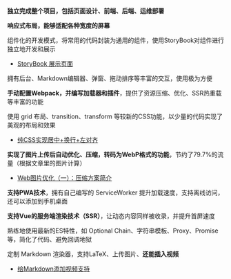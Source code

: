 **独立完成整个项目，包括页面设计、前端、后端、运维部署**

**响应式布局，能够适配各种宽度的屏幕**

组件化的开发模式，将常用的代码封装为通用的组件，使用StoryBook对组件进行独立地开发和展示
  - [StoryBook 展示页面](https://kaciras-blog.github.io/uikit/)

拥有后台、Markdown编辑器、弹窗、拖动排序等丰富的交互，使用极为方便

**手动配置Webpack，并编写加载器和插件**，提供了资源压缩、优化、SSR热重载等丰富的功能

使用 grid 布局、transition、transform 等较新的CSS功能，以少量的代码实现了美观的布局和效果
  - [纯CSS实现居中+换行+左对齐](https://blog.kaciras.com/article/14/use-pure-CSS-to-implement-center+wrap+left-alignment-layout)

**实现了图片上传后自动优化、压缩，转码为WebP格式的功能**，节约了79.7%的流量（根据文章里的图片计算）
  - [Web图片优化（一）：压缩方案简介](https://blog.kaciras.com/article/19/Introduction-to-Web-Image-Formats)

**支持PWA技术**，拥有自己编写的 ServiceWorker 提升加载速度，支持离线访问，还可以添加到手机桌面

**支持Vue的服务端渲染技术（SSR）**，让动态内容同样被收录，并提升首屏速度

熟练地使用最新的ES特性，如 Optional Chain、字符串模板、Proxy、Promise等，简化了代码、避免回调地狱

定制 Markdown 渲染器，支持LaTeX、上传图片、**还能插入视频**
  - [给Markdown添加视频支持](https://blog.kaciras.com/article/18/add-video-support-to-markdown)
